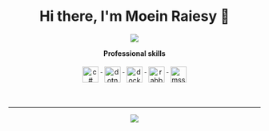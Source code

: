 <h1 align="center">Hi there, I'm Moein Raiesy  👋</h1>

<p align="center"> 
 <a href="https://github.com/Moein13r" alt="Moein Raiesy's github stats">
   <img src="https://img.shields.io/badge/-@Moein13r?style=flat-square&logo=github" />
 </a>
</p>

<p align="center"> 
 <strong>
  Professional skills
  </strong>
</p>

<p align="center">
   <a href="https://dotnet.microsoft.com/">
    <img src="https://img.shields.io/badge/C%23-239120?style=for-the-badge&logo=c-sharp&logoColor=white" alt="c#" style="vertical-align:top; margin:4px;height:32px;">
  </a>  
  <a href="https://dotnet.microsoft.com/">
    <img src="https://img.shields.io/badge/.NET-5C2D91?style=for-the-badge&logo=.net&logoColor=white" alt="dotnet" style="vertical-align:top; margin:4px;height:32px;">
  </a>
  <a href="https://hub.docker.com/">
    <img src="https://img.shields.io/badge/Docker-2CA5E0?style=for-the-badge&logo=docker&logoColor=white" alt="docker" style="vertical-align:top; margin:4px;height:32px;">
 </a>
   <a href="https://www.rabbitmq.com">
    <img src="https://img.shields.io/badge/rabbitmq-%23FF6600.svg?&style=for-the-badge&logo=rabbitmq&logoColor=white" alt="rabbitmq" style="vertical-align:top; margin:4px;height:32px;">
  </a>
  <a href="https://microsoft.com">
    <img src="https://img.shields.io/badge/Microsoft_SQL_Server-CC2927?style=for-the-badge&logo=microsoft-sql-server&logoColor=white" alt="mssql" style="vertical-align:top; margin:4px;height:32px;">
  </a>
  <br/>
</p>
<br/>

---

<p align="center">
  <a href="#" alt="Moein Raiesy streak stats"><img src="https://github-readme-streak-stats.herokuapp.com/?user=moein13r" /></a>
</p>

